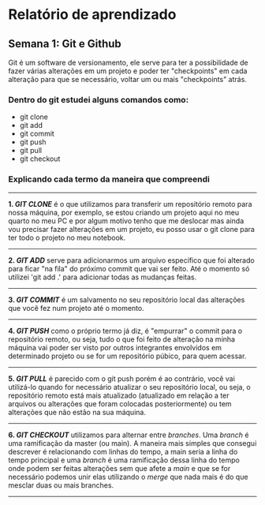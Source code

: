 # Relatório de aprendizado
## Semana 1: Git e Github
Git é um software de versionamento, ele serve para ter a possibilidade de fazer várias alterações em um projeto e poder ter "checkpoints" em cada alteração para que se necessário, voltar um ou mais "checkpoints" atrás.

### Dentro do git estudei alguns comandos como:
- git clone
- git add
- git commit
- git push
- git pull
- git checkout

### Explicando cada termo da maneira que compreendi
---

**1. _GIT CLONE_** é o que utilizamos para transferir um repositório remoto para nossa máquina, por exemplo, se estou criando um projeto aqui no meu quarto no meu PC e por algum motivo tenho que me deslocar mas ainda vou precisar fazer alterações em um projeto, eu posso usar o git clone para ter todo o projeto no meu notebook.

---

**2. _GIT ADD_** serve para adicionarmos um arquivo específico que foi alterado para ficar "na fila" do próximo commit que vai ser feito. Até o momento só utilizei 'git add .' para adicionar todas as mudanças feitas.

---

**3. _GIT COMMIT_** é um salvamento no seu repositório local das alterações que você fez num projeto até o momento.

---

**4. _GIT PUSH_** como o próprio termo já diz, é "empurrar" o commit para o repositório remoto, ou seja, tudo o que foi feito de alteração na minha máquina vai poder ser visto por outros integrantes envolvidos em determinado projeto ou se for um repositório púbico, para quem acessar.

---

**5. _GIT PULL_** é parecido com o git push porém é ao contrário, você vai utilizá-lo quando for necessário atualizar o seu repositório local, ou seja, o repositório remoto está mais atualizado (atualizado em relação a ter arquivos ou alterações que foram colocadas posteriormente) ou tem alterações que não estão na sua máquina.

---

**6. _GIT CHECKOUT_** utilizamos para alternar entre _branches_. Uma _branch_ é uma ramificação da master (ou main). A maneira mais simples que consegui descrever é relacionando com linhas do tempo, a main seria a linha do tempo principal e uma _branch_ é uma ramificação dessa linha do tempo onde podem ser feitas alterações sem que afete a _main_ e que se for necessário podemos unir elas utilizando o _merge_ que nada mais é do que mesclar duas ou mais branches.

---
